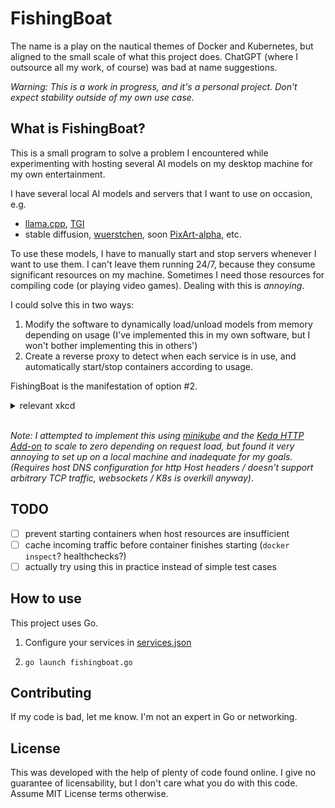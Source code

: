 # FishingBoat

The name is a play on the nautical themes of Docker and Kubernetes, but aligned to the small scale of what this project does. ChatGPT (where I outsource all my work, of course) was bad at name suggestions.

_Warning: This is a work in progress, and it's a personal project. Don't expect stability outside of my own use case._

## What is FishingBoat?

This is a small program to solve a problem I encountered while experimenting with hosting several AI models on my desktop machine for my own entertainment.

I have several local AI models and servers that I want to use on occasion, e.g.
- [llama.cpp](https://github.com/ggerganov/llama.cpp), [TGI](https://huggingface.co/docs/text-generation-inference/index)
- stable diffusion, [wuerstchen](https://huggingface.co/warp-ai/wuerstchen), soon [PixArt-alpha](https://huggingface.co/PixArt-alpha), etc.

To use these models, I have to manually start and stop servers whenever I want to use them. I can't leave them running 24/7, because they consume significant resources on my machine. Sometimes I need those resources for compiling code (or playing video games). Dealing with this is _annoying_.

I could solve this in two ways:
1. Modify the software to dynamically load/unload models from memory depending on usage (I've implemented this in my own software, but I won't bother implementing this in others')
2. Create a reverse proxy to detect when each service is in use, and automatically start/stop containers according to usage.

FishingBoat is the manifestation of option #2.

<details><summary>relevant xkcd</summary>

![automation](https://imgs.xkcd.com/comics/automation.png)

</details>
<br>

_Note: I attempted to implement this using [minikube](https://minikube.sigs.k8s.io/docs/start/) and the [Keda HTTP Add-on](https://github.com/kedacore/http-add-on) to scale to zero depending on request load, but found it very annoying to set up on a local machine and inadequate for my goals. (Requires host DNS configuration for http Host headers / doesn't support arbitrary TCP traffic, websockets / K8s is overkill anyway)_.

## TODO

- [ ] prevent starting containers when host resources are insufficient
- [ ] cache incoming traffic before container finishes starting (`docker inspect`? healthchecks?)
- [ ] actually try using this in practice instead of simple test cases

## How to use

This project uses Go.

1. Configure your services in [services.json](example_services.json)

2. `go launch fishingboat.go`

## Contributing

If my code is bad, let me know. I'm not an expert in Go or networking.

## License

This was developed with the help of plenty of code found online. I give no guarantee of licensability, but I don't care what you do with this code. Assume MIT License terms otherwise.
